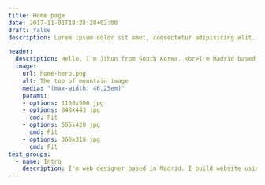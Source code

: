 ```yaml
---
title: Home page
date: 2017-11-01T18:28:28+02:00
draft: false
description: Lorem ipsum dolor sit amet, consectetur adipisicing elit. Dolor cumque magnam aliquid, explicabo amet quasi eveniet reprehenderit dolorum exercitationem maiores provident ex error, tenetur.

header:
  description: Hello, I'm Jihun from South Korea. <br>I'm Madrid based <span class="accent-text">Web Designer.</span>
  image:
    url: home-hero.png
    alt: The top of mountain image
    media: "(max-width: 46.25em)"
    params:
    - options: 1130x500 jpg
    - options: 848x443 jpg
      cmd: Fit
    - options: 565x420 jpg
      cmd: Fit
    - options: 360x318 jpg
      cmd: Fit
text_groups:
  - name: Intro
    description: I'm web designer based in Madrid. I build website using website builder like WordPress or static site generator like hugo. i don't just build and sell websites, i focus your problem solving and business result. i'd like help your business growth with building websites. thank you.
---
```


